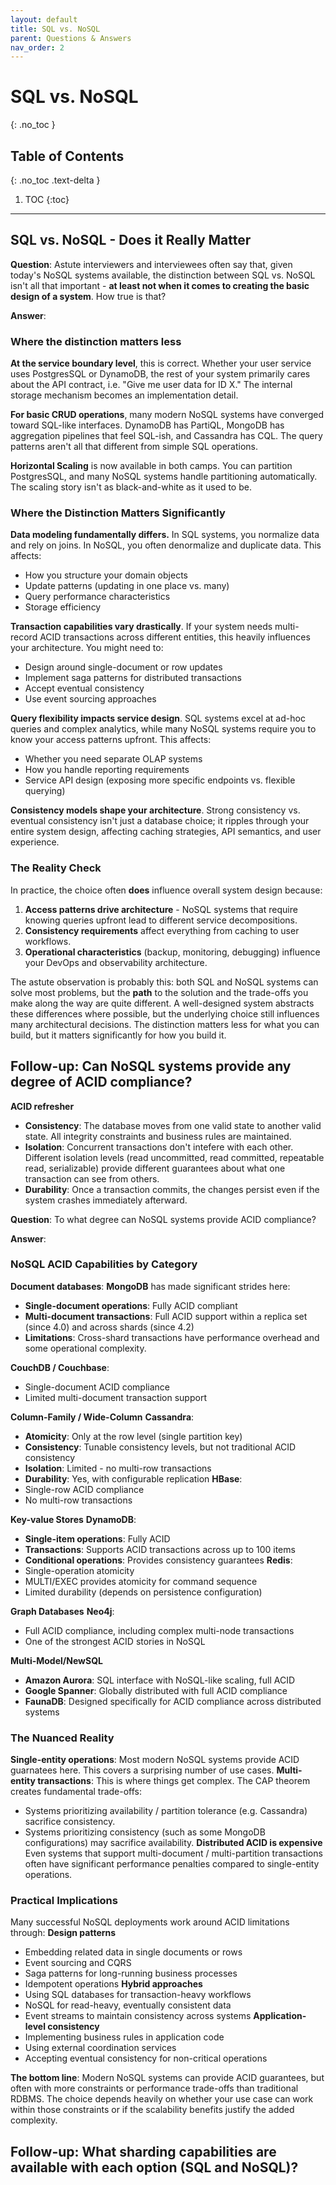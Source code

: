 ```yaml
---
layout: default
title: SQL vs. NoSQL
parent: Questions & Answers
nav_order: 2
---
```


# SQL vs. NoSQL
{: .no_toc }

## Table of Contents
{: .no_toc .text-delta }

1. TOC
{:toc}

---

## SQL vs. NoSQL - Does it Really Matter ##
**Question**: Astute interviewers and interviewees often say that, given today's NoSQL systems available, the distinction between SQL vs. NoSQL isn't all that important - **at least not when it comes to creating the basic design of a system**. How true is that?

**Answer**:
### Where the distinction matters less ###
**At the service boundary level**, this is correct. Whether your user service uses PostgresSQL or DynamoDB, the rest of your system primarily cares about the API contract, i.e. "Give me user data for ID X." The internal storage mechanism becomes an implementation detail.

**For basic CRUD operations**, many modern NoSQL systems have converged toward SQL-like interfaces. DynamoDB has PartiQL, MongoDB has aggregation pipelines that feel SQL-ish, and Cassandra has CQL. The query patterns aren't all that different from simple SQL operations.

**Horizontal Scaling** is now available in both camps. You can partition PostgresSQL, and many NoSQL systems handle partitioning automatically. The scaling story isn't as black-and-white as it used to be.

### Where the Distinction Matters Significantly ###
**Data modeling fundamentally differs.** In SQL systems, you normalize data and rely on joins. In NoSQL, you often denormalize and duplicate data. This affects:
* How you structure your domain objects
* Update patterns (updating in one place vs. many)
* Query performance characteristics
* Storage efficiency

**Transaction capabilities vary drastically**. If your system needs multi-record ACID transactions across different entities, this heavily influences your architecture. You might need to:
* Design around single-document or row updates
* Implement saga patterns for distributed transactions
* Accept eventual consistency
* Use event sourcing approaches

**Query flexibility impacts service design**. SQL systems excel at ad-hoc queries and complex analytics, while many NoSQL systems require you to know your access patterns upfront. This affects:
* Whether you need separate OLAP systems
* How you handle reporting requirements
* Service API design (exposing more specific endpoints vs. flexible querying)

**Consistency models shape your architecture**. Strong consistency vs. eventual consistency isn't just a database choice; it ripples through your entire system design, affecting caching strategies, API semantics, and user experience.

### The Reality Check ###
In practice, the choice often **does** influence overall system design because:
1. **Access patterns drive architecture** - NoSQL systems that require knowing queries upfront lead to different service decompositions.
2. **Consistency requirements** affect everything from caching to user workflows.
3. **Operational characteristics** (backup, monitoring, debugging) influence your DevOps and observability architecture.

The astute observation is probably this: both SQL and NoSQL systems can solve most problems, but the **path** to the solution and the trade-offs you make along the way are quite different. A well-designed system abstracts these differences where possible, but the underlying choice still influences many architectural decisions.
The distinction matters less for what you can build, but it matters significantly for how you build it.

## Follow-up: Can NoSQL systems provide any degree of ACID compliance? ##
**ACID refresher**
* **Consistency**: The database moves from one valid state to another valid state. All integrity constraints and business rules are maintained.
* **Isolation**: Concurrent transactions don't intefere with each other. Different isolation levels (read uncommitted, read committed, repeatable read, serializable) provide different guarantees about what one transaction can see from others.
* **Durability**: Once a transaction commits, the changes persist even if the system crashes immediately afterward.

**Question**:
To what degree can NoSQL systems provide ACID compliance?

**Answer**:
### NoSQL ACID Capabilities by Category ###

**Document databases**:
**MongoDB** has made significant strides here:
* **Single-document operations**: Fully ACID compliant
* **Multi-document transactions**: Full ACID support within a replica set (since 4.0) and across shards (since 4.2)
* **Limitations**: Cross-shard transactions have performance overhead and some operational complexity.

**CouchDB / Couchbase**:
* Single-document ACID compliance
* Limited multi-document transaction support

**Column-Family / Wide-Column**
**Cassandra**:
* **Atomicity**: Only at the row level (single partition key)
* **Consistency**: Tunable consistency levels, but not traditional ACID consistency
* **Isolation**: Limited - no multi-row transactions
* **Durability**: Yes, with configurable replication
**HBase**:
* Single-row ACID compliance
* No multi-row transactions

**Key-value Stores**
**DynamoDB**:
* **Single-item operations**: Fully ACID
* **Transactions**: Supports ACID transactions across up to 100 items
* **Conditional operations**: Provides consistency guarantees
**Redis**:
* Single-operation atomicity
* MULTI/EXEC provides atomicity for command sequence
* Limited durability (depends on persistence configuration)

**Graph Databases**
**Neo4j**:
* Full ACID compliance, including complex multi-node transactions
* One of the strongest ACID stories in NoSQL

**Multi-Model/NewSQL**
* **Amazon Aurora**: SQL interface with NoSQL-like scaling, full ACID
* **Google Spanner**: Globally distributed with full ACID compliance
* **FaunaDB**: Designed specifically for ACID compliance across distributed systems

### The Nuanced Reality ###
**Single-entity operations**: Most modern NoSQL systems provide ACID guarnatees here. This covers a surprising number of use cases.
**Multi-entity transactions**: This is where things get complex. The CAP theorem creates fundamental trade-offs:
* Systems prioritizing availability / partition tolerance (e.g. Cassandra) sacrifice consistency.
* Systems prioritizing consistency (such as some MongoDB configurations) may sacrifice availability.
**Distributed ACID is expensive** Even systems that support multi-document / multi-partition transactions often have significant performance penalties compared to single-entity operations.

### Practical Implications ###
Many successful NoSQL deployments work around ACID limitations through:
**Design patterns**
* Embedding related data in single documents or rows
* Event sourcing and CQRS
* Saga patterns for long-running business processes
* Idempotent operations
**Hybrid approaches**
* Using SQL databases for transaction-heavy workflows
* NoSQL for read-heavy, eventually consistent data
* Event streams to maintain consistency across systems
**Application-level consistency**
* Implementing business rules in application code
* Using external coordination services
* Accepting eventual consistency for non-critical operations

**The bottom line**: Modern NoSQL systems can provide ACID guarantees, but often with more constraints or performance trade-offs than traditional RDBMS. The choice depends heavily on whether your use case can work within those constraints or if the scalability benefits justify the added complexity.

## Follow-up: What sharding capabilities are available with each option (SQL and NoSQL)? ##